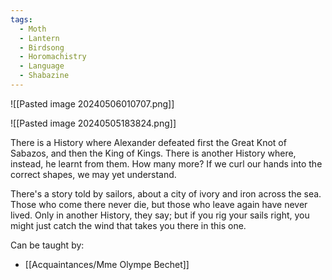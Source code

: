 ```yaml
---
tags:
  - Moth
  - Lantern
  - Birdsong
  - Horomachistry
  - Language
  - Shabazine
---
```


![[Pasted image 20240506010707.png]]

![[Pasted image 20240505183824.png]]

There is a History where Alexander defeated first the Great Knot of Sabazos, and then the King of Kings. There is another History where, instead, he learnt from them. How many more? If we curl our hands into the correct shapes, we may yet understand.

There's a story told by sailors, about a city of ivory and iron across the sea. Those who come there never die, but those who leave again have never lived. Only in another History, they say; but if you rig your sails right, you might just catch the wind that takes you there in this one.

Can be taught by:
- [[Acquaintances/Mme Olympe Bechet]]